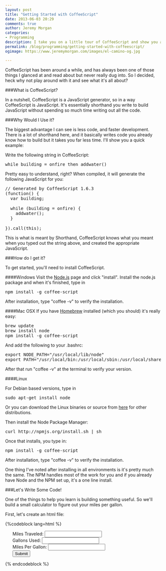 ```yaml
---
layout: post
title: "Getting Started with CoffeeScript"
date: 2013-06-03 20:29
comments: true
author: Jeremy Morgan
categories:
- Programming
description: I take you on a little tour of CoffeeScript and show you a little about it and how it can make you a better developer.
permalink: /blog/programming/getting-started-with-coffeescript/
ogimage: https://www.jeremymorgan.com/images/el-camino-og.jpg

---
```

CoffeeScript has been around a while, and has always been one of those things I glanced at and read about but never really dug into. So I decided, heck why not play around with it and see what it's all about?

###What is CoffeeScript?

In a nutshell, CoffeeScript is a JavaScript generator, so in a way CoffeeScript is JavaScript. It's essentially shorthand you write to build JavaScript without spending so much time writing out all the code. 

###Why Would I Use it? 

The biggest advantage I can see is less code, and faster development. There is a lot of shorthand here, and it basically writes code you already know how to build but it takes you far less time. I'll show you a quick example:

Write the following string in CoffeeScript:

<pre>
while building = onfire then addwater()
</pre>

Pretty easy to understand, right? When compiled, it will generate the following JavaScript for you:

<pre>
// Generated by CoffeeScript 1.6.3
(function() {
  var building;

  while (building = onfire) {
    addwater();
  }

}).call(this);
</pre>

This is what is meant by Shorthand, CoffeeScript knows what you meant when you typed out the string above, and created the appropriate JavaScript. 

###How do I get it? 

To get started, you'll need to install CoffeeScript. 

####Windows
Visit the <a href="http://nodejs.org/">Node.js</a> page and click "install". Install the node.js package and when it's finished, type in 
<pre>
npm install -g coffee-script
</pre>

After installation, type "coffee -v" to verify the installation.

####Mac OSX
If you have <a href="http://mxcl.github.io/homebrew/">Homebrew</a> installed (which you should) it's really easy:

<pre>
brew update 
brew install node
npm install -g coffee-script
</pre>

And add the following to your .bashrc:

<pre>
export NODE_PATH="/usr/local/lib/node"
export PATH="/usr/local/bin:/usr/local/sbin:/usr/local/share/npm/bin:$PATH"
</pre>

After that run "coffee -v" at the terminal to verify your version. 

####Linux

For Debian based versions, type in 

<pre>
sudo apt-get install node
</pre>

Or you can download the Linux binaries or source from <a href="http://nodejs.org/download/">here</a> for other distributions. 

Then install the Node Package Manager:

<pre>
curl http://npmjs.org/install.sh | sh
</pre>

Once that installs, you type in:

<pre>
npm install -g coffee-script
</pre>

After installation, type "coffee -v" to verify the installation.

One thing I've noted after installing in all environments is it's pretty much the same. The NPM handles most of the work for you and if you already have Node and the NPM set up, it's a one line install. 


###Let's Write Some Code!


One of the things to help you learn is building something useful. So we'll build a small calculator to figure out your miles per gallon. 

First, let's create an html file:

{%codeblock lang=html %}
<html>
<title>CoffeeScript Demo</title>
<script src="form.js"></script>
<form id="mpgcalc" onsubmit="return validate(this);">
<ul style="list-style: none">
<li>
<label>Miles Traveled:</label>
<input type="text" name="miles" />
</li>
<li>
<label>Gallons Used:</label>
<input type="text" name="gallons" />
</li>
<li>
<label>Miles Per Gallon:</label>
<input type="text" name="mpg" />
</li>
<li>
<input type="submit"></li>
</ul>
{% endcodeblock %}


